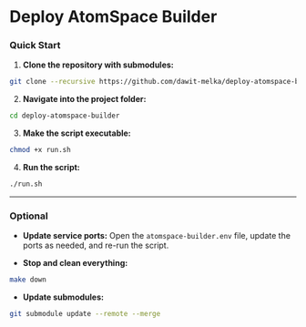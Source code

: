 # Deploy AtomSpace Builder

### Quick Start

1. **Clone the repository with submodules:**

```bash
git clone --recursive https://github.com/dawit-melka/deploy-atomspace-builder.git
```

2. **Navigate into the project folder:**

```bash
cd deploy-atomspace-builder
```

3. **Make the script executable:**

```bash
chmod +x run.sh
```

4. **Run the script:**

```bash
./run.sh
```

---

### Optional

* **Update service ports:**
  Open the `atomspace-builder.env` file, update the ports as needed, and re-run the script.

* **Stop and clean everything:**

```bash
make down
```

* **Update submodules:**

```bash
git submodule update --remote --merge
```

